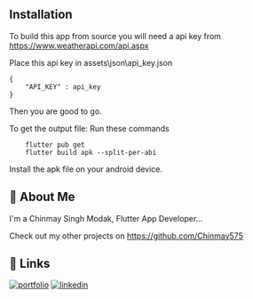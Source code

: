 
## Installation

To build this app from source you will need a api key from 
https://www.weatherapi.com/api.aspx

Place this api key in assets\json\api_key.json

```
{
    "API_KEY" : api_key
}
```
Then you are good to go.

To get the output file:
Run these commands 

```
    flutter pub get
    flutter build apk --split-per-abi
```

Install the apk file on your android device.


    
## 🚀 About Me
I'm a Chinmay Singh Modak, Flutter App Developer...


Check out my other projects on https://github.com/Chinmay575
## 🔗 Links
[![portfolio](https://img.shields.io/badge/github-000?style=for-the-badge&logo=github&logoColor=white)](https://github.com/Chinmay575/)
[![linkedin](https://img.shields.io/badge/linkedin-0A66C2?style=for-the-badge&logo=linkedin&logoColor=white)](https://www.linkedin.com/in/chinmay-singh-modak/)
